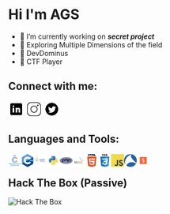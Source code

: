 # Hi I'm AGS
- 🔭 I’m currently working on ***secret project*** 
- 🌱 Exploring Multiple Dimensions of the field
- 🏢 DevDominus
- 🚩 CTF Player 


## Connect with me:

[<img height="32" width="32" src="https://github.com/ags4436/ags4436/blob/main/linkedin-bounce1.gif" />][LinkedIn]
[<img height="32" width="32" src="https://github.com/ags4436/ags4436/blob/main/icons8-instagram.gif" />][Instagram]
[<img height="32" width="32" src="https://github.com/ags4436/ags4436/blob/main/twitter-circled-shake.gif" />][twitter]


## Languages and Tools:
<img align="left" alt="JavaScript" width="26px" src="https://raw.githubusercontent.com/github/explore/80688e429a7d4ef2fca1e82350fe8e3517d3494d/topics/c/c.png">
<img align="left" alt="JavaScript" width="26px" src="https://raw.githubusercontent.com/github/explore/80688e429a7d4ef2fca1e82350fe8e3517d3494d/topics/cpp/cpp.png">
<img align="left" alt="JavaScript" width="26px" src="https://raw.githubusercontent.com/github/explore/80688e429a7d4ef2fca1e82350fe8e3517d3494d/topics/java/java.png">
<img align="left" alt="JavaScript" width="26px" src="https://raw.githubusercontent.com/github/explore/80688e429a7d4ef2fca1e82350fe8e3517d3494d/topics/python/python.png">
<img align="left" alt="JavaScript" width="26px" src="https://raw.githubusercontent.com/github/explore/ccc16358ac4530c6a69b1b80c7223cd2744dea83/topics/php/php.png">
<img align="left" alt="JavaScript" width="26px" src="https://raw.githubusercontent.com/github/explore/80688e429a7d4ef2fca1e82350fe8e3517d3494d/topics/mysql/mysql.png">
<img align="left" alt="JavaScript" width="26px" src="https://raw.githubusercontent.com/github/explore/80688e429a7d4ef2fca1e82350fe8e3517d3494d/topics/html/html.png">
<img align="left" alt="JavaScript" width="26px" src="https://raw.githubusercontent.com/github/explore/80688e429a7d4ef2fca1e82350fe8e3517d3494d/topics/css/css.png">
<img align="left" alt="JavaScript" width="26px" src="https://raw.githubusercontent.com/github/explore/80688e429a7d4ef2fca1e82350fe8e3517d3494d/topics/javascript/javascript.png">
<img align="left" alt="JavaScript" width="26px" src="https://github.com/ags4436/ags4436/blob/main/sflogo.png">
<img align="left" alt="JavaScript" width="26px" src="https://github.com/ags4436/ags4436/blob/main/gc1CWg37.jpg">
<br>

## Hack The Box (Passive)
<img src="http://www.hackthebox.eu/badge/image/394258" alt="Hack The Box">



[LinkedIn]:	https://grabify.link/C0280E

[Instagram]:https://grabify.link/0HPYX1

[twitter]:#
